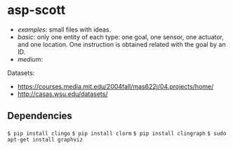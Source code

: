 # asp-scott

- *examples*: small files with ideas.
- *basic*: only one entity of each type: one goal, one sensor, one actuator, and one location. One instruction is obtained related with the goal by an ID.
- *medium*:

Datasets:
- https://courses.media.mit.edu/2004fall/mas622j/04.projects/home/
- http://casas.wsu.edu/datasets/

## Dependencies
`$ pip install clingo`
`$ pip install clorm`
`$ pip install clingraph`
`$ sudo apt-get install graphviz`
